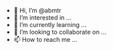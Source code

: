 - 👋 Hi, I’m @abmtr
- 👀 I’m interested in ...
- 🌱 I’m currently learning ...
- 💞️ I’m looking to collaborate on ...
- 📫 How to reach me ...

<!---
abmtr/abmtr is a ✨ special ✨ repository because its `README.md` (this file) appears on your GitHub profile.
You can click the Preview link to take a look at your changes.
--->
